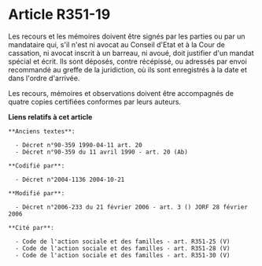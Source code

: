 # Article R351-19

Les recours et les mémoires doivent être signés par les parties ou par un mandataire qui, s'il n'est ni avocat au Conseil
d'Etat et à la Cour de cassation, ni avocat inscrit à un barreau, ni avoué, doit justifier d'un mandat spécial et écrit. Ils
sont déposés, contre récépissé, ou adressés par envoi recommandé au greffe de la juridiction, où ils sont enregistrés à la
date et dans l'ordre d'arrivée.

Les recours, mémoires et observations doivent être accompagnés de quatre copies certifiées conformes par leurs auteurs.

**Liens relatifs à cet article**

	**Anciens textes**:

	  - Décret n°90-359 1990-04-11 art. 20
	  - Décret n°90-359 du 11 avril 1990 - art. 20 (Ab)

	**Codifié par**:

	  - Décret n°2004-1136 2004-10-21

	**Modifié par**:

	  - Décret n°2006-233 du 21 février 2006 - art. 3 () JORF 28 février 2006

	**Cité par**:

	  - Code de l'action sociale et des familles - art. R351-25 (V)
	  - Code de l'action sociale et des familles - art. R351-28 (V)
	  - Code de l'action sociale et des familles - art. R351-30 (V)
